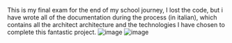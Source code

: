 This is my final exam for the end of my school journey, I lost the code, but i have wrote all of the documentation during the process (in italian), 
which contains all the architect architecture and the technologies I have chosen to complete this fantastic project. 
![image](https://user-images.githubusercontent.com/83029670/182486107-73b3d61c-69ed-4c9c-a8fe-ff86ca449fd7.png)
![image](https://user-images.githubusercontent.com/83029670/182486093-bbf980f3-acb3-4302-b675-47331d47fbfa.png)
